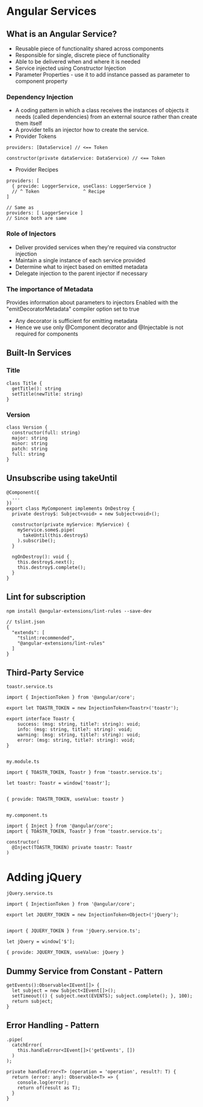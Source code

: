 # Angular Services

## What is an Angular Service?

- Reusable piece of functionality shared across components
- Responsible for single, discrete piece of functionality
- Able to be delivered when and where it is needed
- Service injected using Constructor Injection
- Parameter Properties - use it to add instance passed as parameter to component property

### Dependency Injection

- A coding pattern in which a class receives the instances of objects
  it needs (called dependencies) from an external source rather than
  create them itself
- A provider tells an injector how to create the service.
- Provider Tokens

```
providers: [DataService] // <== Token

constructor(private dataService: DataService) // <== Token
```

- Provider Recipes

```
providers: [
  { provide: LoggerService, useClass: LoggerService }
  // ^ Token                ^ Recipe
]

// Same as
providers: [ LoggerService ]
// Since both are same
```

### Role of Injectors

- Deliver provided services when they're required via constructor injection
- Maintain a single instance of each service provided
- Determine what to inject based on emitted metadata
- Delegate injection to the parent injector if necessary

### The importance of Metadata

Provides information about parameters to injectors
Enabled with the "emitDecoratorMetadata" compiler option set to true

- Any decorator is sufficient for emitting metadata
- Hence we use only @Component decorator and @Injectable is not required for components

## Built-In Services

### Title

```
class Title {
  getTitle(): string
  setTitle(newTitle: string)
}
```

### Version

```
class Version {
  constructor(full: string)
  major: string
  minor: string
  patch: string
  full: string
}
```

## Unsubscribe using takeUntil

```
@Component({
  ...
})
export class MyComponent implements OnDestroy {
  private destroy$: Subject<void> = new Subject<void>();

  constructor(private myService: MyService) {
    myService.some$.pipe(
      takeUntil(this.destroy$)
    ).subscribe();
  }

  ngOnDestroy(): void {
    this.destroy$.next();
    this.destroy$.complete();
  }
}
```

## Lint for subscription

```
npm install @angular-extensions/lint-rules --save-dev

// tslint.json
{
  "extends": [
    "tslint:recommended",
    "@angular-extensions/lint-rules"
  ]
}
```

## Third-Party Service

```
toastr.service.ts

import { InjectionToken } from '@angular/core';

export let TOASTR_TOKEN = new InjectionToken<Toastr>('toastr');

export interface Toastr {
    success: (msg: string, title?: string): void;
    info: (msg: string, title?: string): void;
    warning: (msg: string, title?: string): void;
    error: (msg: string, title?: string): void;
}


my.module.ts

import { TOASTR_TOKEN, Toastr } from 'toastr.service.ts';

let toastr: Toastr = window['toastr'];


{ provide: TOASTR_TOKEN, useValue: toastr }


my.component.ts

import { Inject } from '@angular/core';
import { TOASTR_TOKEN, Toastr } from 'toastr.service.ts';

constructor(
  @Inject(TOASTR_TOKEN) private toastr: Toastr
)
```

# Adding jQuery

```
jQuery.service.ts

import { InjectionToken } from '@angular/core';

export let JQUERY_TOKEN = new InjectionToken<Object>('jQuery');


import { JQUERY_TOKEN } from 'jQuery.service.ts';

let jQuery = window['$'];

{ provide: JQUERY_TOKEN, useValue: jQuery }

```

## Dummy Service from Constant - Pattern

```
getEvents():Observable<IEvent[]> {
  let subject = new Subject<IEvent[]>();
  setTimeout(() { subject.next(EVENTS); subject.complete(); }, 100);
  return subject;
}
```

## Error Handling - Pattern

```
.pipe(
  catchError(
    this.handleError<IEvent[]>('getEvents', [])
  )
);

private handleError<T> (operation = 'operation', result?: T) {
  return (error: any): Observable<T> => {
    console.log(error);
    return of(result as T);
  }
}
```
